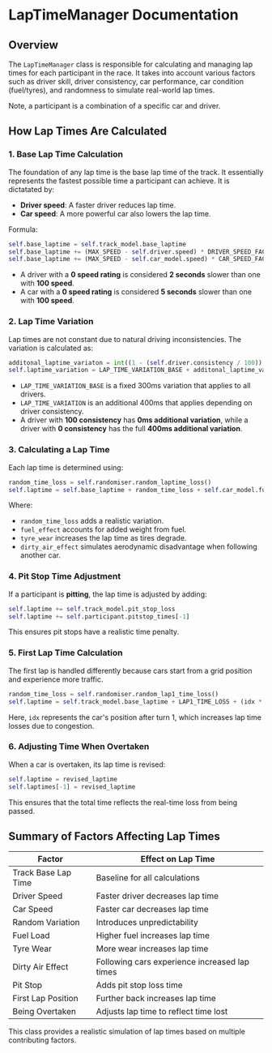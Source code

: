 # LapTimeManager Documentation

## Overview
The `LapTimeManager` class is responsible for calculating and managing lap times for each participant in the race. It takes into account various factors such as driver skill, driver consistency, car performance, car condition (fuel/tyres), and randomness to simulate real-world lap times.

Note, a participant is a combination of a specific car and driver.

## How Lap Times Are Calculated

### 1. Base Lap Time Calculation
The foundation of any lap time is the base lap time of the track. It essentially represents the fastest possible time a participant can achieve. It is dictatated by:
- **Driver speed**: A faster driver reduces lap time.
- **Car speed**: A more powerful car also lowers the lap time.

Formula:
```python
self.base_laptime = self.track_model.base_laptime
self.base_laptime += (MAX_SPEED - self.driver.speed) * DRIVER_SPEED_FACTOR
self.base_laptime += (MAX_SPEED - self.car_model.speed) * CAR_SPEED_FACTOR
```
- A driver with a **0 speed rating** is considered **2 seconds** slower than one with **100 speed**.
- A car with a **0 speed rating** is considered **5 seconds** slower than one with **100 speed**.

### 2. Lap Time Variation

Lap times are not constant due to natural driving inconsistencies. The variation is calculated as:

```python
additonal_laptime_variaton = int((1 - (self.driver.consistency / 100)) * LAP_TIME_VARIATION)
self.laptime_variation = LAP_TIME_VARIATION_BASE + additonal_laptime_variaton
```

- `LAP_TIME_VARIATION_BASE` is a fixed 300ms variation that applies to all drivers.
- `LAP_TIME_VARIATION` is an additional 400ms that applies depending on driver consistency.
- A driver with **100 consistency** has **0ms additional variation**, while a driver with **0 consistency** has the full **400ms additional variation**.

### 3. Calculating a Lap Time
Each lap time is determined using:
```python
random_time_loss = self.randomiser.random_laptime_loss()
self.laptime = self.base_laptime + random_time_loss + self.car_model.fuel_effect + self.car_model.tyre_wear + dirty_air_effect
```
Where:
- `random_time_loss` adds a realistic variation.
- `fuel_effect` accounts for added weight from fuel.
- `tyre_wear` increases the lap time as tires degrade.
- `dirty_air_effect` simulates aerodynamic disadvantage when following another car.

### 4. Pit Stop Time Adjustment
If a participant is **pitting**, the lap time is adjusted by adding:
```python
self.laptime += self.track_model.pit_stop_loss
self.laptime += self.participant.pitstop_times[-1]
```
This ensures pit stops have a realistic time penalty.

### 5. First Lap Time Calculation
The first lap is handled differently because cars start from a grid position and experience more traffic.
```python
random_time_loss = self.randomiser.random_lap1_time_loss()
self.laptime = self.track_model.base_laptime + LAP1_TIME_LOSS + (idx * LAP1_TIME_LOSS_PER_POSITION) + random_time_loss
```
Here, `idx` represents the car's position after turn 1, which increases lap time losses due to congestion.

### 6. Adjusting Time When Overtaken
When a car is overtaken, its lap time is revised:
```python
self.laptime = revised_laptime
self.laptimes[-1] = revised_laptime
```
This ensures that the total time reflects the real-time loss from being passed.

## Summary of Factors Affecting Lap Times
| Factor                | Effect on Lap Time |
|-----------------------|-------------------|
| Track Base Lap Time  | Baseline for all calculations |
| Driver Speed        | Faster driver decreases lap time |
| Car Speed          | Faster car decreases lap time |
| Random Variation   | Introduces unpredictability |
| Fuel Load         | Higher fuel increases lap time |
| Tyre Wear         | More wear increases lap time |
| Dirty Air Effect  | Following cars experience increased lap times |
| Pit Stop          | Adds pit stop loss time |
| First Lap Position | Further back increases lap time |
| Being Overtaken   | Adjusts lap time to reflect time lost |

This class provides a realistic simulation of lap times based on multiple contributing factors.

